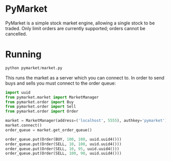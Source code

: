 # PyMarket

PyMarket is a simple stock market engine, allowing a single stock to be traded.
Only limit orders are currently supported; orders cannot be cancelled.


# Running

```python
python pymarket/market.py
```

This runs the market as a server which you can connect to. In order to send
buys and sells you must connect to the order queue:

```python
import uuid
from pymarket.market import MarketManager
from pymarket.order import Buy
from pymarket.order import Sell
from pymarket.order import Order

market = MarketManager(address=('localhost', 5555), authkey='pymarket')
market.connect()
order_queue = market.get_order_queue()

order_queue.put(Order(BUY, 100, 100, uuid.uuid4()))
order_queue.put(Order(SELL, 10, 100, uuid.uuid4()))
order_queue.put(Order(SELL, 10, 95, uuid.uuid4()))
order_queue.put(Order(SELL, 100, 90, uuid.uuid4()))
```
